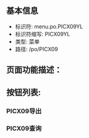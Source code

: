
## 基本信息

- 标识符: menu.po.PICX09YL
- 标识符缩写: PICX09YL
- 类型: 菜单
- 路径: /po/PICX09

## 页面功能描述：





## 按钮列表:


### PICX09导出



### PICX09查询


